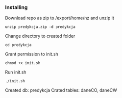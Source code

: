 
### Installing
Download repo as zip to /export/home/nz and unzip it

```
unzip predykcja.zip -d predykcja
```

Change directory to created folder

```
cd predykcja
```

Grant permission to init.sh

```
chmod +x init.sh
```
Run init.sh
```
./init.sh
```
Created db: predykcja
Crated tables: daneCO, daneCW
